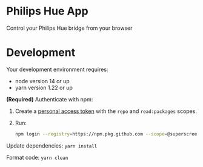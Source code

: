 # Philips Hue App

Control your Philips Hue bridge from your browser

# Development

Your development environment requires:

 - node version 14 or up
 - yarn version 1.22 or up
 
**(Required)** Authenticate with npm:

1. Create a [personal access token](https://github.com/settings/tokens) with the `repo` and `read:packages` scopes.

2. Run:
   ```bash
   npm login --registry=https://npm.pkg.github.com --scope=@superscreenpi
   ```

Update dependencies: `yarn install`

Format code: `yarn clean`
